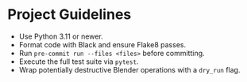 # Project Guidelines

- Use Python 3.11 or newer.
- Format code with Black and ensure Flake8 passes.
- Run `pre-commit run --files <files>` before committing.
- Execute the full test suite via `pytest`.
- Wrap potentially destructive Blender operations with a `dry_run` flag.
